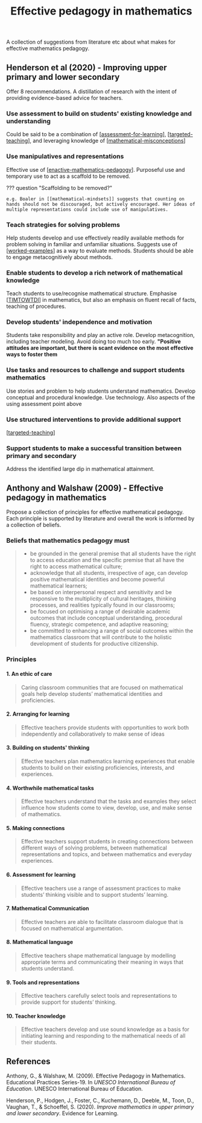 ﻿---
title: Effective pedagogy in mathematics
---
A collection of suggestions from literature etc about what makes for effective mathematics pedagogy.

## Henderson et al (2020) - Improving upper primary and lower secondary

Offer 8 recommendations. A distillation of research with the intent of providing evidence-based advice for teachers.

### Use assessment to build on students' existing knowledge and understanding

Could be said to be a combination of [[assessment-for-learning]], [[targeted-teaching]], and leveraging knowledge of [[mathematical-misconceptions]]

### Use manipulatives and representations

Effective use of [[enactive-mathematics-pedagogy]].  Purposeful use and temporary use to act as a scaffold to be removed.

??? question "Scaffolding to be removed?"

    e.g. Boaler in [[mathematical-mindsets]] suggests that counting on hands should not be discouraged, but actively encouraged. Her ideas of multiple representations could include use of manipulatives.

### Teach strategies for solving problems

Help students develop and use effectively readily available methods for problem solving in familiar and unfamiliar situations.  Suggests use of [[worked-examples]] as a way to evaluate methods.  Students should be able to engage metacognitively about methods.

### Enable students to develop a rich network of mathematical knowledge

Teach students to use/recognise mathematical structure. Emphasise [[TIMTOWTDI]] in mathematics, but also an emphasis on fluent recall of facts, teaching of procedures.

### Develop students' independence and motivation

Students take responsibility and play an active role. Develop metacognition, including teacher modeling. Avoid doing too much too early. **"Positive attitudes are important, but there is scant evidence on the most effective ways to foster them**

### Use tasks and resources to challenge and support students mathematics

Use stories and problem to help students understand mathematics. Develop conceptual and procedural knowledge. Use technology. Also aspects of the using assessment point above

### Use structured interventions to provide additional support

[[targeted-teaching]]

### Support students to make a successful transition between primary and secondary

Address the identified large dip in mathematical attainment.

## Anthony and Walshaw (2009) - Effective pedagogy in mathematics

Propose a collection of principles for effective mathematical pedagogy. Each principle is supported by literature and overall the work is informed by a collection of beliefs.

### Beliefs that mathematics pedagogy must

> - be grounded in the general premise that all students have the right to access education and the specific premise that all have the right to access mathematical culture; 
> - acknowledge that all students, irrespective of age, can develop positive mathematical identities and become powerful mathematical learners; 
> - be based on interpersonal respect and sensitivity and be responsive to the multiplicity of cultural heritages, thinking processes, and realities typically found in our classrooms; 
> - be focused on optimising a range of desirable academic outcomes that include conceptual understanding, procedural fluency, strategic competence, and adaptive reasoning; 
> - be committed to enhancing a range of social outcomes within the mathematics classroom that will contribute to the holistic development of students for productive citizenship.


### Principles

#### 1. An ethic of care

> Caring classroom communities that are focused on mathematical goals help develop students’ mathematical identities and proficiencies.

#### 2. Arranging for learning

> Effective teachers provide students with opportunities to work both independently and collaboratively to make sense of ideas

#### 3. Building on students' thinking

> Effective teachers plan mathematics learning experiences that enable students to build on their existing proficiencies, interests, and experiences.

#### 4. Worthwhile mathematical tasks

> Effective teachers understand that the tasks and examples they select influence how students come to view, develop, use, and make sense of mathematics.

#### 5. Making connections

> Effective teachers support students in creating connections between different ways of solving problems, between mathematical representations and topics, and between mathematics and everyday experiences.

#### 6. Assessment for learning

> Effective teachers use a range of assessment practices to make students’ thinking visible and to support students’ learning.

#### 7. Mathematical Communication

> Effective teachers are able to facilitate classroom dialogue that is focused on mathematical argumentation.

#### 8. Mathematical language

> Effective teachers shape mathematical language by modelling appropriate terms and communicating their meaning in ways that students understand.

#### 9. Tools and representations

> Effective teachers carefully select tools and representations to provide support for students’ thinking.

#### 10. Teacher knowledge

> Effective teachers develop and use sound knowledge as a basis for initiating learning and responding to the mathematical needs of all their students.

## References

Anthony, G., & Walshaw, M. (2009). Effective Pedagogy in Mathematics. Educational Practices Series-19. In *UNESCO International Bureau of Education*. UNESCO International Bureau of Education.

Henderson, P., Hodgen, J., Foster, C., Kuchemann, D., Deeble, M., Toon, D., Vaughan, T., & Schoeffel, S. (2020). *Improve mathematics in upper primary and lower secondary*. Evidence for Learning.

[//begin]: # "Autogenerated link references for markdown compatibility"
[assessment-for-learning]: ../Assessment/assessment-for-learning "Assessment for learning"
[targeted-teaching]: ../Assessment/targeted-teaching "Targeted teaching"
[mathematical-misconceptions]: math-misconceptions/mathematical-misconceptions "Mathematical misconceptions and difficulties"
[enactive-mathematics-pedagogy]: enactive-mathematics-pedagogy "Enactive mathematics pedagogy"
[worked-examples]: ../worked-examples "Worked examples"
[TIMTOWTDI]: timtowtdi "There's more than one way to do it (TIMTOWTDI)"
[//end]: # "Autogenerated link references"